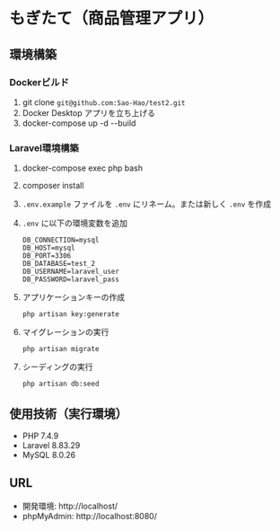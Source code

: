 # もぎたて（商品管理アプリ）

## 環境構築

### Dockerビルド

1. git clone `git@github.com:Sao-Hao/test2.git`
2. Docker Desktop アプリを立ち上げる
3. docker-compose up -d --build

### Laravel環境構築

1. docker-compose exec php bash
2. composer install
3. `.env.example` ファイルを `.env` にリネーム。または新しく `.env` を作成
4. `.env` に以下の環境変数を追加

    ```
    DB_CONNECTION=mysql
    DB_HOST=mysql
    DB_PORT=3306
    DB_DATABASE=test_2
    DB_USERNAME=laravel_user
    DB_PASSWORD=laravel_pass
    ```

5. アプリケーションキーの作成

    ```
    php artisan key:generate
    ```

6. マイグレーションの実行

    ```
    php artisan migrate
    ```

7. シーディングの実行

    ```
    php artisan db:seed
    ```

## 使用技術（実行環境）

- PHP 7.4.9
- Laravel 8.83.29
- MySQL 8.0.26

## URL

- 開発環境: http://localhost/
- phpMyAdmin: http://localhost:8080/

